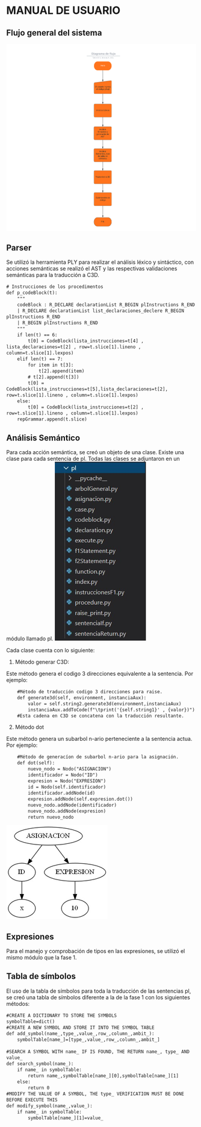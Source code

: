 # MANUAL DE USUARIO
## Flujo general del sistema
![alt text](img/flujo.png)

## Parser
Se utilizó la herramienta PLY para realizar el análisis léxico y sintáctico, con acciones semánticas se realizó el AST y las respectivas validaciones semánticas para la traducción a C3D.

    # Instrucciones de los procedimentos
    def p_codeBlock(t):
        """
        codeBlock : R_DECLARE declarationList R_BEGIN plInstructions R_END
        | R_DECLARE declarationList list_declaraciones_declere R_BEGIN plInstructions R_END
        | R_BEGIN plInstructions R_END
        """
        if len(t) == 6:
            t[0] = CodeBlock(lista_instrucciones=t[4] , lista_declaraciones=t[2] , row=t.slice[1].lineno , column=t.slice[1].lexpos)
        elif len(t) == 7:
            for item in t[3]:
                t[2].append(item)
            # t[2].append(t[3])
            t[0] = CodeBlock(lista_instrucciones=t[5],lista_declaraciones=t[2], row=t.slice[1].lineno , column=t.slice[1].lexpos)
        else:
            t[0] = CodeBlock(lista_instrucciones=t[2] , row=t.slice[1].lineno , column=t.slice[1].lexpos)
        repGrammar.append(t.slice)

## Análisis Semántico
Para cada acción semántica, se creó un objeto de una clase. Existe una clase para cada sentencia de pl. Todas las clases se adjuntaron en un módulo llamado pl.
![alt text](img/modulo.jpg)

Cada clase cuenta con lo siguiente:

1. Método generar C3D:

Este método genera el codigo 3 direcciones equivalente a la sentencia. Por ejemplo:

        #Método de traducción codigo 3 direcciones para raise.
        def generate3d(self, environment, instanciaAux):
            valor = self.string2.generate3d(environment,instanciaAux)
            instanciaAux.addToCode(f"\tprint('{self.string1}' , {valor})")
        #Esta cadena en C3D se concatena con la traducción resultante.


2. Método dot

Este método genera un subarbol n-ario perteneciente a la sentencia actua. Por ejemplo:

        #Método de generacíon de subarbol n-ario para la asignación.
        def dot(self):
            nuevo_nodo = Nodo("ASIGNACION")
            identificador = Nodo("ID")
            expresion = Nodo("EXPRESION")
            id = Nodo(self.identificador)
            identificador.addNode(id)
            expresion.addNode(self.expresion.dot())
            nuevo_nodo.addNode(identificador)
            nuevo_nodo.addNode(expresion)
            return nuevo_nodo   

![alt text](img/asignacion.jpg)

## Expresiones

Para el manejo y comprobación de tipos en las expresiones, se utilizó el mismo módulo que la fase 1.

## Tabla de símbolos

El uso de la tabla de símbolos para toda la traducción de las sentencias pl, se creó una tabla de símbolos diferente a la de la fase 1 con los siguientes métodos:

    #CREATE A DICTIONARY TO STORE THE SYMBOLS
    symbolTable=dict()
    #CREATE A NEW SYMBOL AND STORE IT INTO THE SYMBOL TABLE
    def add_symbol(name_,type_,value_,row_,column_,ambit_):
        symbolTable[name_]=[type_,value_,row_,column_,ambit_]

    #SEARCH A SYMBOL WITH name_ IF IS FOUND, THE RETURN name_, type_ AND value_
    def search_symbol(name_):
        if name_ in symbolTable:
            return name_,symbolTable[name_][0],symbolTable[name_][1]
        else:
            return 0
    #MODIFY THE VALUE OF A SYMBOL, THE type_ VERIFICATION MUST BE DONE BEFORE EXECUTE THIS
    def modify_symbol(name_,value_):
        if name_ in symbolTable:
            symbolTable[name_][1]=value_ 